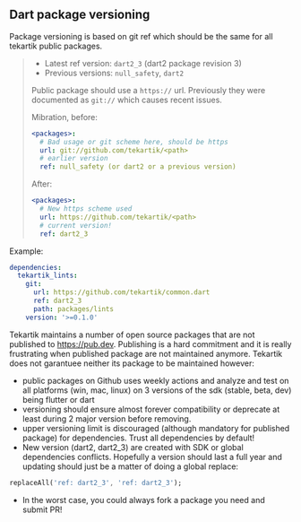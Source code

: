 ## Dart package versioning

Package versioning is based on git ref which should be the same for all tekartik public packages.

> * Latest ref version: `dart2_3` (dart2 package revision 3)
> * Previous versions: `null_safety`, `dart2`
>
> Public package should use a `https://` url. Previously they were documented as `git://` which causes recent issues.
>
> Mibration, before:
> ```yaml
> <packages>:
>   # Bad usage or git scheme here, should be https
>   url: git://github.com/tekartik/<path>
>   # earlier version
>   ref: null_safety (or dart2 or a previous version)
> ```
> After:
> ```yaml
> <packages>:
>   # New https scheme used
>   url: https://github.com/tekartik/<path>
>   # current version!
>   ref: dart2_3
> ```

Example:

```yaml
dependencies:
  tekartik_lints:
    git:
      url: https://github.com/tekartik/common.dart
      ref: dart2_3
      path: packages/lints
    version: '>=0.1.0'
```

Tekartik maintains a number of open source packages that are not published to https://pub.dev. Publishing is a hard
commitment and it is really frustrating when published package are not maintained anymore. Tekartik does not garantuee
neither its package to be maintained however:

- public packages on Github uses weekly actions and analyze and test on all platforms (win, mac, linux) on 3 versions of
  the sdk (stable, beta, dev) being flutter or dart
- versioning should ensure almost forever compatibility or deprecate at least during 2 major version before removing.
- upper versioning limit is discouraged (although mandatory for published package) for dependencies. Trust all
  dependencies by default!
- New version (dart2, dart2_3) are created with SDK or global dependencies conflicts. Hopefully a version should last a
  full year and updating should just be a matter of doing a global replace:

```dart
replaceAll('ref: dart2_3', 'ref: dart2_3');
```
- In the worst case, you could always fork a package you need and submit PR!
